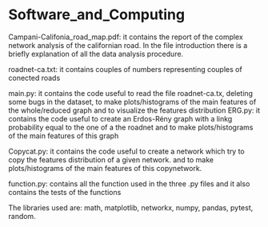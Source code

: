 # Software_and_Computing
Campani-Califonia_road_map.pdf: it contains the report of the complex network analysis of the californian road. 
                                             In the file introduction there is a briefly explanation of all the data analysis procedure.
                                             
roadnet-ca.txt: it contains couples of numbers representing couples of conected roads

main.py: it contains the code useful to read the file roadnet-ca.tx, deleting some bugs in the dataset,
                  to make plots/histograms of the main features of the whole/reduced graph and
                  to visualize the features distribution
ERG.py: it contains the code useful to create an Erdos-Rény graph with a linkg probability equal to the one of a the roadnet
                  and to make plots/histograms of the main features of this graph
                  
Copycat.py: it contains the code useful to create a network which try to copy the features distribution of a given network.
                     and to make plots/histograms of the main features of this copynetwork.
                     
         
                  
function.py: contains all the function used in the three .py files and it also contains the tests of the functions

The libraries used are: math, matplotlib, networkx, numpy, pandas, pytest, random.
